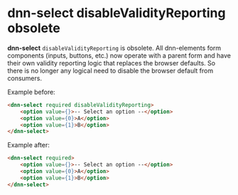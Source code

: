 # dnn-select disableValidityReporting obsolete

**dnn-select** `disableValidityReporting` is obsolete. All dnn-elements form components (inputs, buttons, etc.) now operate with a parent form and have their own validity reporting logic that replaces the browser defaults. So there is no longer any logical need to disable the browser default from consumers.

Example before:
```html
<dnn-select required disableValidityReporting>
    <option value={}>-- Select an option --</option>
    <option value={0}>A</option>
    <option value={1}>B</option>
</dnn-select>
```

Example after:
```html
<dnn-select required>
    <option value={}>-- Select an option --</option>
    <option value={0}>A</option>
    <option value={1}>B</option>
</dnn-select>
```